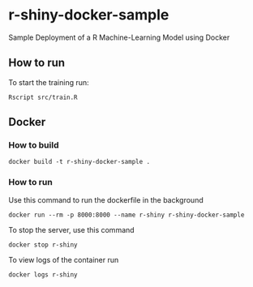# r-shiny-docker-sample

Sample Deployment of a R Machine-Learning Model using Docker

## How to run

To start the training run:

```
Rscript src/train.R
```

## Docker

### How to build

```
docker build -t r-shiny-docker-sample .
```

### How to run

Use this command to run the dockerfile in the background

```
docker run --rm -p 8000:8000 --name r-shiny r-shiny-docker-sample
```

To stop the server, use this command

```
docker stop r-shiny
```

To view logs of the container run

```
docker logs r-shiny
```
